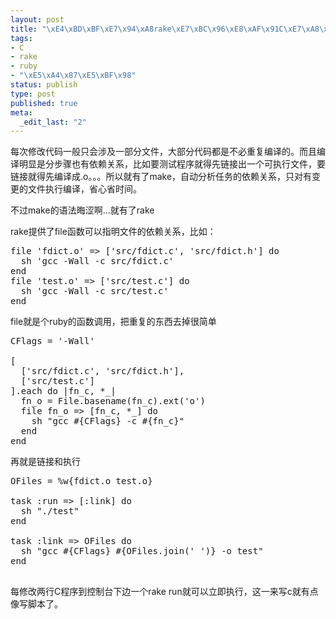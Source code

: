 ```yaml
--- 
layout: post
title: "\xE4\xBD\xBF\xE7\x94\xA8rake\xE7\xBC\x96\xE8\xAF\x91C\xE7\xA8\x8B\xE5\xBA\x8F"
tags: 
- C
- rake
- ruby
- "\xE5\xA4\x87\xE5\xBF\x98"
status: publish
type: post
published: true
meta: 
  _edit_last: "2"
---
```

每次修改代码一般只会涉及一部分文件，大部分代码都是不必重复编译的。而且编译明显是分步骤也有依赖关系，比如要测试程序就得先链接出一个可执行文件，要链接就得先编译成.o。。。所以就有了make，自动分析任务的依赖关系，只对有变更的文件执行编译，省心省时间。

不过make的语法晦涩啊...就有了rake

rake提供了file函数可以指明文件的依赖关系，比如：

<pre lang="ruby">
file 'fdict.o' => ['src/fdict.c', 'src/fdict.h'] do
  sh 'gcc -Wall -c src/fdict.c'
end
file 'test.o' => ['src/test.c'] do 
  sh 'gcc -Wall -c src/test.c'
end
</pre>

file就是个ruby的函数调用，把重复的东西去掉很简单

<pre lang="ruby">
CFlags = '-Wall'

[
  ['src/fdict.c', 'src/fdict.h'],
  ['src/test.c']
].each do |fn_c, *_|
  fn_o = File.basename(fn_c).ext('o')
  file fn_o => [fn_c, *_] do
    sh "gcc #{CFlags} -c #{fn_c}"
  end
end
</pre>

再就是链接和执行

<pre lang="ruby">
OFiles = %w{fdict.o test.o}

task :run => [:link] do 
  sh "./test"
end

task :link => OFiles do
  sh "gcc #{CFlags} #{OFiles.join(' ')} -o test"
end

</pre>

每修改两行C程序到控制台下边一个rake run就可以立即执行，这一来写c就有点像写脚本了。
